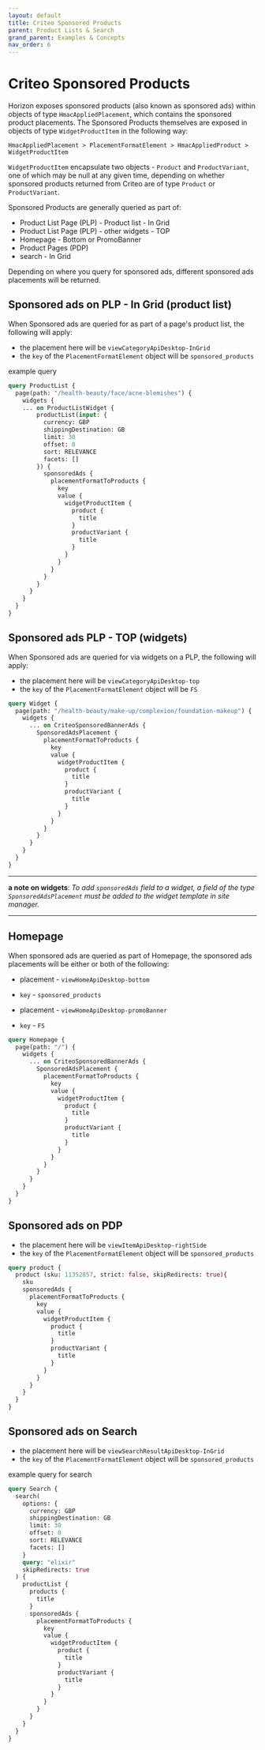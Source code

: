 ```yaml
---
layout: default
title: Criteo Sponsored Products
parent: Product Lists & Search
grand_parent: Examples & Concepts
nav_order: 6
---
```


# Criteo Sponsored Products
Horizon exposes sponsored products (also known as sponsored ads) within objects of type `HmacAppliedPlacement`, 
which contains the sponsored product placements. 
The Sponsored Products themselves are exposed in objects of type `WidgetProductItem` in the following way:

```
HmacAppliedPlacement > PlacementFormatElement > HmacAppliedProduct > WidgetProductItem
```

`WidgetProductItem` encapsulate two objects - `Product` and `ProductVariant`, one of which may be null at any given time, 
depending on whether sponsored products returned from Criteo are of type `Product` or `ProductVariant`.

Sponsored Products are generally queried as part of:
- Product List Page (PLP) - Product list - In Grid
- Product List Page (PLP) - other widgets - TOP
- Homepage - Bottom or PromoBanner
- Product Pages (PDP) 
- search - In Grid

Depending on where you query for sponsored ads, different sponsored ads placements will be returned.

## Sponsored ads on PLP - In Grid (product list)
When Sponsored ads are queried for as part of a page's product list, the following will apply: 
- the placement here will be `viewCategoryApiDesktop-InGrid`
- the `key` of the `PlacementFormatElement` object will be `sponsored_products`


example query
```graphql
query ProductList {
  page(path: "/health-beauty/face/acne-blemishes") {
    widgets {
    ... on ProductListWidget {
        productList(input: {
          currency: GBP
          shippingDestination: GB
          limit: 30
          offset: 0
          sort: RELEVANCE
          facets: []          
        }) {
          sponsoredAds {
            placementFormatToProducts {
              key
              value {
                widgetProductItem {
                  product {
                    title
                  }
                  productVariant {
                    title
                  }
                }
              }
            }
          }
        }
      }
    }
  }
}
```

## Sponsored ads PLP - TOP (widgets)
When Sponsored ads are queried for via widgets on a PLP, the following will apply:

- the placement here will be `viewCategoryApiDesktop-top`
- the `key` of the `PlacementFormatElement` object will be `FS`

```graphql
query Widget {
  page(path: "/health-beauty/make-up/complexion/foundation-makeup") {
    widgets {
      ... on CriteoSponsoredBannerAds {
        SponsoredAdsPlacement {
          placementFormatToProducts {
            key
            value {
              widgetProductItem {
                product {
                  title
                }
                productVariant {
                  title
                }
              }
            }
          }
        }
      }
    }
  }
}
```
---
**a note on widgets**: _To add `sponsoredAds` field to a widget, a field of the type `SponsoredAdsPlacement` must 
be added to the widget template in site manager._

---

## Homepage
When sponsored ads are queried as part of Homepage, the sponsored ads placements will be either or both of the following:
- placement - `viewHomeApiDesktop-bottom`
- `key` - `sponsored_products`


- placement - `viewHomeApiDesktop-promoBanner`
- `key` - `FS`

```graphql
query Homepage {
  page(path: "/") {
    widgets {
      ... on CriteoSponsoredBannerAds {
        SponsoredAdsPlacement {
          placementFormatToProducts {
            key
            value {
              widgetProductItem {
                product {
                  title
                }
                productVariant {
                  title
                }
              }
            }
          }
        }
      }
    }
  }
}
```

## Sponsored ads on PDP
- the placement here will be `viewItemApiDesktop-rightSide`
- the `key` of the `PlacementFormatElement` object will be `sponsored_products`

```graphql
query product {
  product (sku: 11352857, strict: false, skipRedirects: true){
    sku
    sponsoredAds {
      placementFormatToProducts {
        key
        value {
          widgetProductItem {
            product {
              title
            }
            productVariant {
              title
            }
          }
        }
      }
    }
  }
}
```

## Sponsored ads on Search 
- the placement here will be `viewSearchResultApiDesktop-InGrid`
- the `key` of the `PlacementFormatElement` object will be `sponsored_products`

example query for search 
```graphql
query Search {
  search(
    options: {
      currency: GBP
      shippingDestination: GB
      limit: 30
      offset: 0
      sort: RELEVANCE
      facets: []
    }
    query: "elixir"
    skipRedirects: true
  ) {
    productList {
      products {
        title
      }
      sponsoredAds {
        placementFormatToProducts {
          key
          value {
            widgetProductItem {
              product {
                title
              }
              productVariant {
                title
              }
            }
          }
        }
      }
    }
  }
}
```